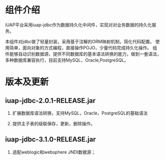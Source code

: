 ﻿# 组件介绍 #


iUAP平台采用iuap-jdbc作为数据持久化中间件，实现对对业务数据的持久化服务。

本组件对jdbc做了轻量封装，采用基于注解的ORM映射机制，简化代码配置。
使用简单，面向对象的方式编程，直接操作POJO，少量代码完成持久化操作。
组件能够自动识别数据源，提供不同数据库的基本语法转换的能力，做到一套语法，多种数据库兼容执行，目前支持MySQL，Oracle,PostgreSQL。

# 版本及更新 #

## iuap-jdbc-2.0.1-RELEASE.jar ##

1. 扩展数据库语法转换，支持MySQL，Oracle，PostgreSQL的基础语法

2. 提供主子表的级联保存，更新，删除操作。

## iuap-jdbc-3.1.0-RELEASE.jar ##

1. 适配weblogic和websphere JNDI数据源；
